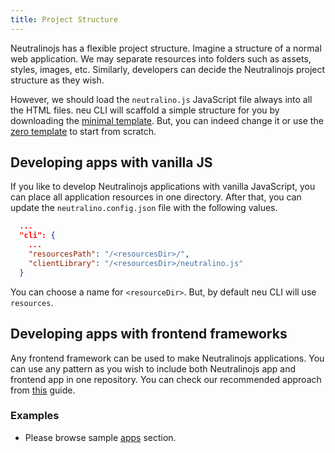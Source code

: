 ```yaml
---
title: Project Structure
---
```


Neutralinojs has a flexible project structure. Imagine a structure of a normal web application.
We may separate resources into folders such as assets, styles, images, etc. Similarly, developers can
decide the Neutralinojs project structure as they wish.

However, we should load the `neutralino.js` JavaScript file always into all the
HTML files. neu CLI will scaffold a simple structure for you by downloading the
[minimal template](https://github.com/neutralinojs/neutralinojs-minimal). But, you can indeed
change it or use the [zero template](https://github.com/neutralinojs/neutralinojs-zero) to start from scratch.

## Developing apps with vanilla JS
If you like to develop Neutralinojs applications with vanilla JavaScript, you can place all application resources in one directory.
After that, you can update the `neutralino.config.json` file with the following values.
```json
  ...
  "cli": {
    ...
    "resourcesPath": "/<resourcesDir>/",
    "clientLibrary": "/<resourcesDir>/neutralino.js"
  }
```
You can choose a name for `<resourceDir>`. But, by default neu CLI will use `resources`.

## Developing apps with frontend frameworks
Any frontend framework can be used to make Neutralinojs applications. You can use any pattern as you wish
to include both Neutralinojs app and frontend app in one repository. You can check our recommended approach
from [this](../getting-started/using-frontend-libraries.md) guide.

### Examples

- Please browse sample [apps](/apps) section.
